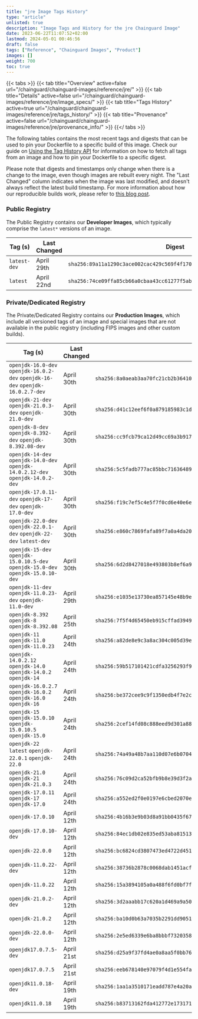 ```yaml
---
title: "jre Image Tags History"
type: "article"
unlisted: true
description: "Image Tags and History for the jre Chainguard Image"
date: 2023-06-22T11:07:52+02:00
lastmod: 2024-05-01 00:46:56
draft: false
tags: ["Reference", "Chainguard Images", "Product"]
images: []
weight: 700
toc: true
---
```


{{< tabs >}}
{{< tab title="Overview" active=false url="/chainguard/chainguard-images/reference/jre/" >}}
{{< tab title="Details" active=false url="/chainguard/chainguard-images/reference/jre/image_specs/" >}}
{{< tab title="Tags History" active=true url="/chainguard/chainguard-images/reference/jre/tags_history/" >}}
{{< tab title="Provenance" active=false url="/chainguard/chainguard-images/reference/jre/provenance_info/" >}}
{{</ tabs >}}

The following tables contains the most recent tags and digests that can be used to pin your Dockerfile to a specific build of this image. Check our guide on [Using the Tag History API](/chainguard/chainguard-images/using-the-tag-history-api/) for information on how to fetch all tags from an image and how to pin your Dockerfile to a specific digest.

Please note that digests and timestamps only change when there is a change to the image, even though images are rebuilt every night. The "Last Changed" column indicates when the image was last modified, and doesn't always reflect the latest build timestamp. For more information about how our reproducible builds work, please refer to [this blog post](https://www.chainguard.dev/unchained/reproducing-chainguards-reproducible-image-builds).

### Public Registry
The Public Registry contains our **Developer Images**, which typically comprise the `latest*` versions of an image.

| Tag (s)       | Last Changed | Digest                                                                    |
|---------------|--------------|---------------------------------------------------------------------------|
|  `latest-dev` | April 29th   | `sha256:89a11a1290c3ace002cac429c569f4f170b4208e148de788e7d729cf1dd41581` |
|  `latest`     | April 22nd   | `sha256:74ce09ffa85cb66a0cbaa43cc61277f5abcca7ba4b876b12186cbc03838bd6bf` |


### Private/Dedicated Registry
The Private/Dedicated Registry contains our **Production Images**, which include all versioned tags of an image and special images that are not available in the public registry (including FIPS images and other custom builds).

| Tag (s)                                                                            | Last Changed | Digest                                                                    |
|------------------------------------------------------------------------------------|--------------|---------------------------------------------------------------------------|
|  `openjdk-16.0-dev` `openjdk-16.0.2-dev` `openjdk-16-dev` `openjdk-16.0.2.7-dev`   | April 30th   | `sha256:8a0aeab3aa70fc21cb2b3641007765ff29f3cfc78d4e547ae237603a39a151d3` |
|  `openjdk-21-dev` `openjdk-21.0.3-dev` `openjdk-21.0-dev`                          | April 30th   | `sha256:d41c12eef6f0a879185983c1d7792f50a61b2d68ca8c16852d813571f4c1d457` |
|  `openjdk-8-dev` `openjdk-8.392-dev` `openjdk-8.392.08-dev`                        | April 30th   | `sha256:cc9fcb79ca12d49cc69a3b917550fcadf86fd117adafdd18e858d6e88bac4354` |
|  `openjdk-14-dev` `openjdk-14.0-dev` `openjdk-14.0.2.12-dev` `openjdk-14.0.2-dev`  | April 30th   | `sha256:5c5fadb777ac85bbc71636489a09ac4845ce36ea664d9a7b98e61462262658d6` |
|  `openjdk-17.0.11-dev` `openjdk-17-dev` `openjdk-17.0-dev`                         | April 30th   | `sha256:f19c7ef5c4e5f7f0cd6e40e6e7cfb222965b00d260aa0a1dd4cc0a576d86d0e2` |
|  `openjdk-22.0-dev` `openjdk-22.0.1-dev` `openjdk-22-dev` `latest-dev`             | April 30th   | `sha256:e860c7869fafa89f7a0a4da20a0b671f368ab3c2d98c8b333805c0f61bb93f0a` |
|  `openjdk-15-dev` `openjdk-15.0.10.5-dev` `openjdk-15.0-dev` `openjdk-15.0.10-dev` | April 30th   | `sha256:6d2d8427018e493803b8ef6a9ccbf58138611efcb09a5d464127924def6f8f37` |
|  `openjdk-11-dev` `openjdk-11.0.23-dev` `openjdk-11.0-dev`                         | April 29th   | `sha256:e1035e13730ea857145e48b9e8e41e0794d28cd54fb9df872af1a130f8c960a4` |
|  `openjdk-8.392` `openjdk-8` `openjdk-8.392.08`                                    | April 25th   | `sha256:7f5f4d65450eb915cffad3949f7d4d50ef7ea41b3794c68ccad887d368c6932a` |
|  `openjdk-11` `openjdk-11.0` `openjdk-11.0.23`                                     | April 24th   | `sha256:a82de8e9c3a8ac304c005d39ea5005460c464d253cf5614f58f4aaaa7ede4374` |
|  `openjdk-14.0.2.12` `openjdk-14.0` `openjdk-14.0.2` `openjdk-14`                  | April 24th   | `sha256:59b517101421cdfa3256293f98c1a3189125822df05d06ed671d248a85a80d37` |
|  `openjdk-16.0.2.7` `openjdk-16.0.2` `openjdk-16.0` `openjdk-16`                   | April 24th   | `sha256:be372cee9c9f1350edb4f7e2c0fc91d9a9bf7bff3ffcd1220b31bbc5e5416867` |
|  `openjdk-15` `openjdk-15.0.10` `openjdk-15.0.10.5` `openjdk-15.0`                 | April 24th   | `sha256:2cef14fd08c888eed9d301a88ecd0e944c94a2dbe7dc597b58ea038255cd494e` |
|  `openjdk-22` `latest` `openjdk-22.0.1` `openjdk-22.0`                             | April 24th   | `sha256:74a49a48b7aa110d07e6b070417c3c23a917d6b81cd515b686c72c59bf766734` |
|  `openjdk-21.0` `openjdk-21` `openjdk-21.0.3`                                      | April 24th   | `sha256:76c09d2ca52bfb9b8e39d3f2a6ad49ca7cf5cde400f3605f3b26fd01f3cea427` |
|  `openjdk-17.0.11` `openjdk-17` `openjdk-17.0`                                     | April 24th   | `sha256:a552ed2f0e0197e6cbed2070ee2be2a12ad83b138b17865b6de12e8b8c2f6a45` |
|  `openjdk-17.0.10`                                                                 | April 12th   | `sha256:4b16b3e9b03d8a91bb0435f67001754f82ff1fc65ab8d67b0114188a91acbb25` |
|  `openjdk-17.0.10-dev`                                                             | April 12th   | `sha256:84ec1db02e835ed53aba81513bc4e36d63f24fd728f2a68d4d830f6cd826fde6` |
|  `openjdk-22.0.0`                                                                  | April 12th   | `sha256:bc6824cd3807473ed4722d4519036f83b474ba332800daded94cefd178778850` |
|  `openjdk-11.0.22-dev`                                                             | April 12th   | `sha256:38736b2878c0068dab1451acfd6b7a79e4f471840f07066f7630a2c530847027` |
|  `openjdk-11.0.22`                                                                 | April 12th   | `sha256:15a3894105a0a488f6fd0bf7f877b62cbc8048606ef27cdb2a25468d3f10fa66` |
|  `openjdk-21.0.2-dev`                                                              | April 12th   | `sha256:3d2aaabb17c620a1d469a9a500d3095370bd43c95537cbc4875a642ad0d5ae2f` |
|  `openjdk-21.0.2`                                                                  | April 12th   | `sha256:ba10d0b63a7035b2291dd9051856e50be3517731ce6672cebc1f6daaba9d5ab8` |
|  `openjdk-22.0.0-dev`                                                              | April 12th   | `sha256:2e5ed6339e6ba8bbbf73203586d51b4a02549f75e9034b6a8f44930525d69162` |
|  `openjdk17.0.7.5-dev`                                                             | April 21st   | `sha256:d25a9f37fd4ae0a8aa5f0bb7675c9dfaa033e45ac0e4deb4a14e45aee3a4a62b` |
|  `openjdk17.0.7.5`                                                                 | April 21st   | `sha256:eeb678140e97079f4d1e554fa3575831329e78e1382605249ea8ea5558a96d11` |
|  `openjdk11.0.18-dev`                                                              | April 19th   | `sha256:1aa1a3510171eadd787e4a20ae76bef2ff04485d355e01dac1ddef5dbe70a2f2` |
|  `openjdk11.0.18`                                                                  | April 19th   | `sha256:b83713162fda412772e173171870d95621f170ffd46a629f880b44e9bca3a919` |

